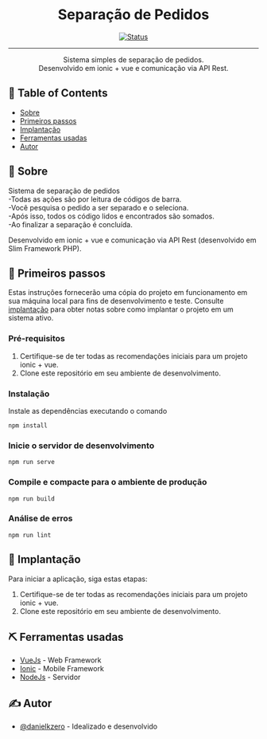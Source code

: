 <h1 align="center">Separação de Pedidos</h1>

<div align="center">

[![Status](https://img.shields.io/badge/status-active-success.svg)]()

</div>

---

<p align="center"> 
  Sistema simples de separação de pedidos. <br> 
  Desenvolvido em ionic + vue e comunicação via API Rest. <br>
</p>

## 📝 Table of Contents

- [Sobre](#sobre)
- [Primeiros passos](#primeiros_passos)
- [Implantação](#implantacao)
- [Ferramentas usadas](#ferramentas_usadas)
- [Autor](#autor)

## 🧐 Sobre <a name = "sobre"></a>

Sistema de separação de pedidos <br>
-Todas as ações são por leitura de códigos de barra. <br>
-Você pesquisa o pedido a ser separado e o seleciona. <br>
-Após isso, todos os código lidos e encontrados são somados. <br>
-Ao finalizar a separação é concluída.

Desenvolvido em ionic + vue e comunicação via API Rest (desenvolvido em Slim Framework PHP).

## 🏁 Primeiros passos <a name = "primeiros_passos"></a>

Estas instruções fornecerão uma cópia do projeto em funcionamento em sua máquina local para fins de desenvolvimento e teste. Consulte [implantação](#implantacao) para obter notas sobre como implantar o projeto em um sistema ativo.

### Pré-requisitos

1. Certifique-se de ter todas as recomendações iniciais para um projeto ionic + vue.
2. Clone este repositório em seu ambiente de desenvolvimento.

### Instalação

Instale as dependências executando o comando

```
npm install
```

### Inicie o servidor de desenvolvimento

```
npm run serve
```

### Compile e compacte para o ambiente de produção

```
npm run build
```

### Análise de erros

```
npm run lint
```

## 🚀 Implantação <a name = "implantacao"></a>

Para iniciar a aplicação, siga estas etapas:

1. Certifique-se de ter todas as recomendações iniciais para um projeto ionic + vue.
2. Clone este repositório em seu ambiente de desenvolvimento.

## ⛏️ Ferramentas usadas <a name = "ferramentas_usadas"></a>

- [VueJs](https://vuejs.org/) - Web Framework
- [Ionic](https://ionicframework.com//) - Mobile Framework
- [NodeJs](https://nodejs.org/en/) - Servidor

## ✍️ Autor <a name = "autor"></a>

- [@danielkzero](https://github.com/danielkzero) - Idealizado e desenvolvido